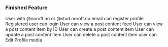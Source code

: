 ### Finished Feature


User with @noroff.no or @stud.noroff.no email can register profile
Registered user can login
User can view a post content feed
User can view a post content item by ID
User can create a post content item
User can update a post content item
User can delete a post content item
user can  Edit Profile media 

